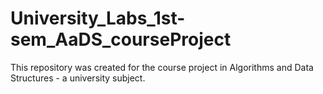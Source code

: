 # University_Labs_1st-sem_AaDS_courseProject
This repository was created for the course project in Algorithms and Data Structures - a university subject.
